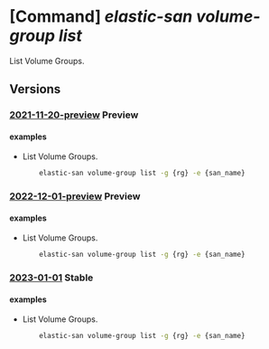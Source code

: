 # [Command] _elastic-san volume-group list_

List Volume Groups.

## Versions

### [2021-11-20-preview](/Resources/mgmt-plane/L3N1YnNjcmlwdGlvbnMve30vcmVzb3VyY2Vncm91cHMve30vcHJvdmlkZXJzL21pY3Jvc29mdC5lbGFzdGljc2FuL2VsYXN0aWNzYW5zL3t9L3ZvbHVtZWdyb3Vwcw==/2021-11-20-preview.xml) **Preview**

<!-- mgmt-plane /subscriptions/{}/resourcegroups/{}/providers/microsoft.elasticsan/elasticsans/{}/volumegroups 2021-11-20-preview -->

#### examples

- List Volume Groups.
    ```bash
        elastic-san volume-group list -g {rg} -e {san_name}
    ```

### [2022-12-01-preview](/Resources/mgmt-plane/L3N1YnNjcmlwdGlvbnMve30vcmVzb3VyY2Vncm91cHMve30vcHJvdmlkZXJzL21pY3Jvc29mdC5lbGFzdGljc2FuL2VsYXN0aWNzYW5zL3t9L3ZvbHVtZWdyb3Vwcw==/2022-12-01-preview.xml) **Preview**

<!-- mgmt-plane /subscriptions/{}/resourcegroups/{}/providers/microsoft.elasticsan/elasticsans/{}/volumegroups 2022-12-01-preview -->

#### examples

- List Volume Groups.
    ```bash
        elastic-san volume-group list -g {rg} -e {san_name}
    ```

### [2023-01-01](/Resources/mgmt-plane/L3N1YnNjcmlwdGlvbnMve30vcmVzb3VyY2Vncm91cHMve30vcHJvdmlkZXJzL21pY3Jvc29mdC5lbGFzdGljc2FuL2VsYXN0aWNzYW5zL3t9L3ZvbHVtZWdyb3Vwcw==/2023-01-01.xml) **Stable**

<!-- mgmt-plane /subscriptions/{}/resourcegroups/{}/providers/microsoft.elasticsan/elasticsans/{}/volumegroups 2023-01-01 -->

#### examples

- List Volume Groups.
    ```bash
        elastic-san volume-group list -g {rg} -e {san_name}
    ```
